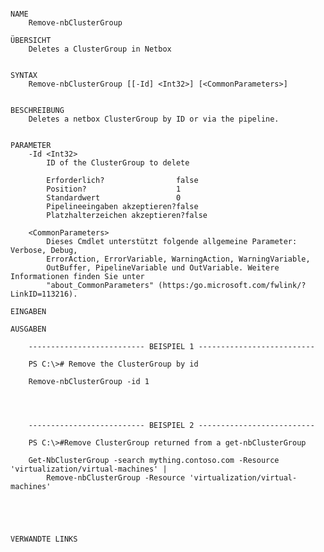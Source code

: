 ﻿```

NAME
    Remove-nbClusterGroup
    
ÜBERSICHT
    Deletes a ClusterGroup in Netbox
    
    
SYNTAX
    Remove-nbClusterGroup [[-Id] <Int32>] [<CommonParameters>]
    
    
BESCHREIBUNG
    Deletes a netbox ClusterGroup by ID or via the pipeline.
    

PARAMETER
    -Id <Int32>
        ID of the ClusterGroup to delete
        
        Erforderlich?                false
        Position?                    1
        Standardwert                 0
        Pipelineeingaben akzeptieren?false
        Platzhalterzeichen akzeptieren?false
        
    <CommonParameters>
        Dieses Cmdlet unterstützt folgende allgemeine Parameter: Verbose, Debug,
        ErrorAction, ErrorVariable, WarningAction, WarningVariable,
        OutBuffer, PipelineVariable und OutVariable. Weitere Informationen finden Sie unter 
        "about_CommonParameters" (https:/go.microsoft.com/fwlink/?LinkID=113216). 
    
EINGABEN
    
AUSGABEN
    
    -------------------------- BEISPIEL 1 --------------------------
    
    PS C:\># Remove the ClusterGroup by id
    
    Remove-nbClusterGroup -id 1
    
    
    
    
    -------------------------- BEISPIEL 2 --------------------------
    
    PS C:\>#Remove ClusterGroup returned from a get-nbClusterGroup
    
    Get-NbClusterGroup -search mything.contoso.com -Resource 'virtualization/virtual-machines' |
        Remove-nbClusterGroup -Resource 'virtualization/virtual-machines'
    
    
    
    
    
VERWANDTE LINKS



```

